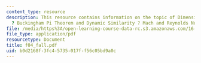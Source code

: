 ```yaml
---
content_type: resource
description: This resource contains information on the topic of Dimensional Analysis
  ? Buckingham Pi Theorem and Dynamic Similarity ? Mach and Reynolds Numbers.
file: /media/https%3A/open-learning-course-data-rc.s3.amazonaws.com/16-01-unified-engineering-i-ii-iii-iv-fall-2005-spring-2006/b0d2168f3fc45735017ff56c05bd9a0c_f04_fall.pdf
file_type: application/pdf
resourcetype: Document
title: f04_fall.pdf
uid: b0d2168f-3fc4-5735-017f-f56c05bd9a0c
---
```

